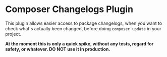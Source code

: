 Composer Changelogs Plugin
==========================

This plugin allows easier access to package changelogs, when you want to check what's actually been changed, before
doing `composer update` in your project.

**At the moment this is only a quick spike, without any tests, regard for safety, or whatever. DO NOT use it in
production.**
